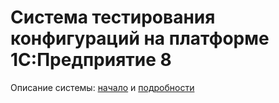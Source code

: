Система тестирования конфигураций на платформе 1С:Предприятие 8
=========

Описание системы: [начало](http://habrahabr.ru/post/214651/) и [подробности](http://habrahabr.ru/post/215409/)
